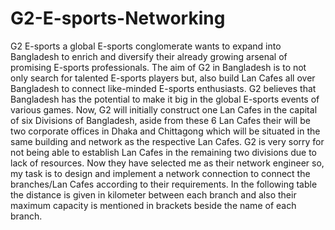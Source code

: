 # G2-E-sports-Networking
G2 E-sports a global E-sports conglomerate wants to expand into Bangladesh to enrich and diversify their already growing arsenal of promising E-sports professionals. The aim of G2 in Bangladesh is to not only search for talented E-sports players but, also build Lan Cafes all over Bangladesh to connect like-minded E-sports enthusiasts. G2 believes that Bangladesh has the potential to make it big in the global E-sports events of various games. Now, G2 will initially construct one Lan Cafes in the capital of six Divisions of Bangladesh, aside from these 6 Lan Cafes their will be two corporate offices in Dhaka and Chittagong which will be situated in the same building and network as the respective Lan Cafes. G2 is very sorry for not being able to establish Lan Cafes in the remaining two divisions due to lack of resources. Now they have selected me as their network engineer so, my task is to design and implement a network connection to connect the branches/Lan Cafes according to their requirements. In the following table the distance is given in kilometer between each branch and also their maximum capacity is mentioned in brackets beside the name of each branch.
